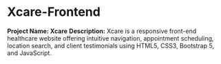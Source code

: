 # Xcare-Frontend
**Project Name: Xcare**  **Description:** Xcare is a responsive front-end healthcare website offering intuitive navigation, appointment scheduling, location search, and client testimonials using HTML5, CSS3, Bootstrap 5, and JavaScript.

